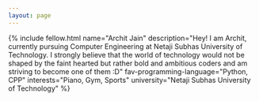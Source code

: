 ```yaml
---
layout: page
---
```


{% include fellow.html
name="Archit Jain"
description="Hey! I am Archit, currently pursuing Computer Engineering at Netaji Subhas University of Technology.
I strongly believe that the world of technology would not be shaped by the 
faint hearted but rather bold and ambitious coders and am striving to become 
one of them :D"
fav-programming-language="Python, CPP"
interests="Piano, Gym, Sports"
university="Netaji Subhas University of Technology"
%}
